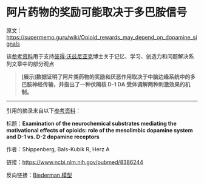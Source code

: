 # 阿片药物的奖励可能取决于多巴胺信号

原文：https://supermemo.guru/wiki/Opioid_rewards_may_depend_on_dopamine_signals

该[参考资料](https://supermemo.guru/wiki/References)用于支持[彼得·沃兹尼亚克](https://supermemo.guru/wiki/Piotr_Wozniak)博士关于记忆、学习、创造力和问题解决系列文章中的部分观点

> **[展示]数据证明了阿片类药物的奖励和厌恶作用取决于中脑边缘系统中的多巴胺神经传输，并指出了一种伏隔核 D-1 DA 受体调解两种刺激效果的机制。**

------

引用的摘录来自以下[参考资料](https://supermemo.guru/wiki/References)：

标题：**Examination of the neurochemical substrates mediating the motivational effects of opioids: role of the mesolimbic dopamine system and D-1 vs. D-2 dopamine receptors**

作者：Shippenberg, Bals-Kubik R, Herz A

链接：https://www.ncbi.nlm.nih.gov/pubmed/8386244

反向链接：[Biederman 模型](https://supermemo.guru/wiki/Biederman_model)